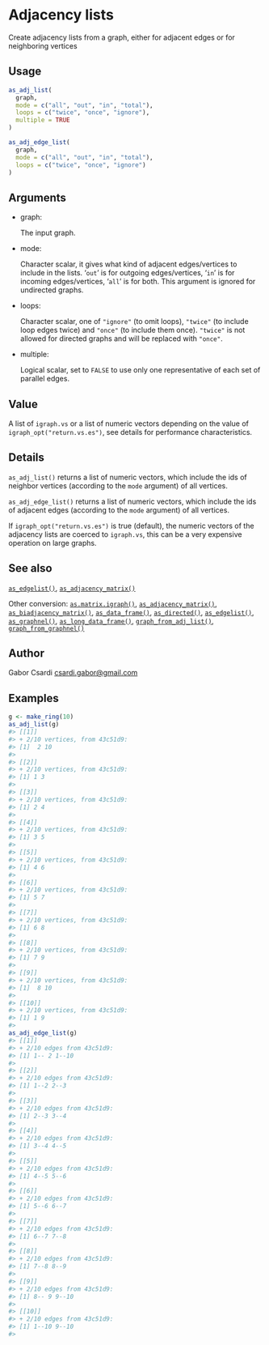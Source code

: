 # Adjacency lists

Create adjacency lists from a graph, either for adjacent edges or for
neighboring vertices

## Usage

``` r
as_adj_list(
  graph,
  mode = c("all", "out", "in", "total"),
  loops = c("twice", "once", "ignore"),
  multiple = TRUE
)

as_adj_edge_list(
  graph,
  mode = c("all", "out", "in", "total"),
  loops = c("twice", "once", "ignore")
)
```

## Arguments

- graph:

  The input graph.

- mode:

  Character scalar, it gives what kind of adjacent edges/vertices to
  include in the lists. ‘`out`’ is for outgoing edges/vertices, ‘`in`’
  is for incoming edges/vertices, ‘`all`’ is for both. This argument is
  ignored for undirected graphs.

- loops:

  Character scalar, one of `"ignore"` (to omit loops), `"twice"` (to
  include loop edges twice) and `"once"` (to include them once).
  `"twice"` is not allowed for directed graphs and will be replaced with
  `"once"`.

- multiple:

  Logical scalar, set to `FALSE` to use only one representative of each
  set of parallel edges.

## Value

A list of `igraph.vs` or a list of numeric vectors depending on the
value of `igraph_opt("return.vs.es")`, see details for performance
characteristics.

## Details

`as_adj_list()` returns a list of numeric vectors, which include the ids
of neighbor vertices (according to the `mode` argument) of all vertices.

`as_adj_edge_list()` returns a list of numeric vectors, which include
the ids of adjacent edges (according to the `mode` argument) of all
vertices.

If `igraph_opt("return.vs.es")` is true (default), the numeric vectors
of the adjacency lists are coerced to `igraph.vs`, this can be a very
expensive operation on large graphs.

## See also

[`as_edgelist()`](https://r.igraph.org/reference/as_edgelist.md),
[`as_adjacency_matrix()`](https://r.igraph.org/reference/as_adjacency_matrix.md)

Other conversion:
[`as.matrix.igraph()`](https://r.igraph.org/reference/as.matrix.igraph.md),
[`as_adjacency_matrix()`](https://r.igraph.org/reference/as_adjacency_matrix.md),
[`as_biadjacency_matrix()`](https://r.igraph.org/reference/as_biadjacency_matrix.md),
[`as_data_frame()`](https://r.igraph.org/reference/graph_from_data_frame.md),
[`as_directed()`](https://r.igraph.org/reference/as_directed.md),
[`as_edgelist()`](https://r.igraph.org/reference/as_edgelist.md),
[`as_graphnel()`](https://r.igraph.org/reference/as_graphnel.md),
[`as_long_data_frame()`](https://r.igraph.org/reference/as_long_data_frame.md),
[`graph_from_adj_list()`](https://r.igraph.org/reference/graph_from_adj_list.md),
[`graph_from_graphnel()`](https://r.igraph.org/reference/graph_from_graphnel.md)

## Author

Gabor Csardi <csardi.gabor@gmail.com>

## Examples

``` r
g <- make_ring(10)
as_adj_list(g)
#> [[1]]
#> + 2/10 vertices, from 43c51d9:
#> [1]  2 10
#> 
#> [[2]]
#> + 2/10 vertices, from 43c51d9:
#> [1] 1 3
#> 
#> [[3]]
#> + 2/10 vertices, from 43c51d9:
#> [1] 2 4
#> 
#> [[4]]
#> + 2/10 vertices, from 43c51d9:
#> [1] 3 5
#> 
#> [[5]]
#> + 2/10 vertices, from 43c51d9:
#> [1] 4 6
#> 
#> [[6]]
#> + 2/10 vertices, from 43c51d9:
#> [1] 5 7
#> 
#> [[7]]
#> + 2/10 vertices, from 43c51d9:
#> [1] 6 8
#> 
#> [[8]]
#> + 2/10 vertices, from 43c51d9:
#> [1] 7 9
#> 
#> [[9]]
#> + 2/10 vertices, from 43c51d9:
#> [1]  8 10
#> 
#> [[10]]
#> + 2/10 vertices, from 43c51d9:
#> [1] 1 9
#> 
as_adj_edge_list(g)
#> [[1]]
#> + 2/10 edges from 43c51d9:
#> [1] 1-- 2 1--10
#> 
#> [[2]]
#> + 2/10 edges from 43c51d9:
#> [1] 1--2 2--3
#> 
#> [[3]]
#> + 2/10 edges from 43c51d9:
#> [1] 2--3 3--4
#> 
#> [[4]]
#> + 2/10 edges from 43c51d9:
#> [1] 3--4 4--5
#> 
#> [[5]]
#> + 2/10 edges from 43c51d9:
#> [1] 4--5 5--6
#> 
#> [[6]]
#> + 2/10 edges from 43c51d9:
#> [1] 5--6 6--7
#> 
#> [[7]]
#> + 2/10 edges from 43c51d9:
#> [1] 6--7 7--8
#> 
#> [[8]]
#> + 2/10 edges from 43c51d9:
#> [1] 7--8 8--9
#> 
#> [[9]]
#> + 2/10 edges from 43c51d9:
#> [1] 8-- 9 9--10
#> 
#> [[10]]
#> + 2/10 edges from 43c51d9:
#> [1] 1--10 9--10
#> 
```
